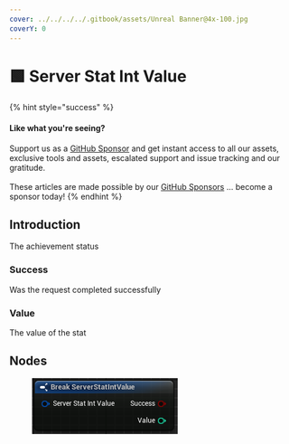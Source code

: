 ```yaml
---
cover: ../../../../.gitbook/assets/Unreal Banner@4x-100.jpg
coverY: 0
---
```


# 🟩 Server Stat Int Value

{% hint style="success" %}
#### Like what you're seeing?

Support us as a [GitHub Sponsor](../../../../become-a-sponsor/) and get instant access to all our assets, exclusive tools and assets, escalated support and issue tracking and our gratitude.\
\
These articles are made possible by our [GitHub Sponsors](../../../../become-a-sponsor/) ... become a sponsor today!
{% endhint %}

## Introduction

The achievement status

### Success

Was the request completed successfully

### Value

The value of the stat

## Nodes

<figure><img src="../../../../.gitbook/assets/image (9) (1) (1) (1).png" alt=""><figcaption></figcaption></figure>
